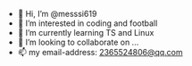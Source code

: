 - 👋 Hi, I’m @messsi619
- 👀 I’m interested in coding and football
- 🌱 I’m currently learning TS and Linux
- 💞️ I’m looking to collaborate on ...
- 📫 my email-address: 2365524806@qq.com

<!---
messsi619/messsi619 is a ✨ special ✨ repository because its `README.md` (this file) appears on your GitHub profile.
You can click the Preview link to take a look at your changes.
--->
